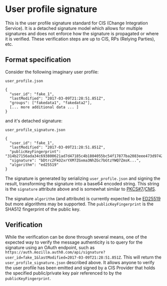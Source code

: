 # User profile signature

This is the user profile signature standard for CIS (Change Integration Service).
It is a detached signature model which allows for multiple signatures and does not enforce how the signature is propagated or where it is verified.
These verification steps are up to CIS, RPs (Relying Parties), etc.

## Format specification

Consider the following imaginary user profile:

`user_profile.json`
```
{
  "user_id": "fake_1",
  "lastModified": "2017-03-09T21:28:51.851Z",
  "groups": ["fakedata1", "fakedata2"],
  [... more additional data ... ]
}
```

and it's detached signature:

`user_profile_signature.json`
```
{
  "user_id": "fake_1",
  "lastModified": "2017-03-09T21:28:51.851Z",
  "publicKeyFingerprint": "314b27156ada34c693800621ad7d47185c4b1804055bc54f17877ba2083eee473d9742b26103853790af9256e73033d7b5d7e5c1ae35588dc3f804059d810291",
  "signature": "bDtrc2FkO2xrYXM7ZGxma3NhZGc7bGtzYWQ7ZmsK...",
  "algorithm": "ed25519"
}
```

The signature is generated by serializing `user_profile.json` and signing the result, transforming the signature into a base64 encoded string.
This string is the `signature` attribute above and is somewhat similar to [PKCS#7](https://tools.ietf.org/html/rfc2315)/[CMS](https://tools.ietf.org/html/rfc5652).

The signature `algorithm` (and attribute) is currently expected to be [ED25519](https://ed25519.cr.yp.to/) but more algorithms may be supported.
The `publicKeyFingerprint` is the SHA512 fingerprint of the public key.

## Verification

While the verification can be done through several means, one of the expected way to verify the message authenticity is to query for the signature using an OAuth endpoint, such as `https://auth.mozilla.auth0.com/api/signature?user_id=fake_1&lastModified=2017-03-09T21:28:51.851Z`.
This will return the `user_profile_signature.json` described above. It allows anyone to verify the user profile has been emitted and signed by a CIS Provider that holds the specified public/private key pair referenced to by the `publicKeyFingerprint`.
